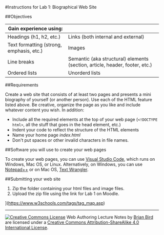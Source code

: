 #Instructions for Lab 1: Biographical Web Site

##Objectives

| Gain experience using:                   |                                                              |
| ---------------------------------------- | ------------------------------------------------------------ |
| Headings (h1, h2, etc.)                  | Links (both internal and external)                           |
| Text formatting (strong, emphasis, etc.) | Images                                                       |
| Line breaks                              | Semantic (aka structural) elements (section, article, header, footer, etc.) |
| Ordered lists                            | Unorderd lists                                               |

##Requirements

Create a web site that consists of at least two pages and presents a mini biography of yourself (or another person). Use each of the HTML feature listed above. Be creative, organize the page as you like and include whatever content you wish. In addition:

- Include all the required elements at the top of your web page (`<!DOCTYPE html>`, all the stuff that goes in the head element, etc.)
- Indent your code to reflect the structure of the HTML elements
- Name your home page *index.html*
- Don't put spaces or other invalid characters in file names.

 

##Software you will use to create your web pages

To create your web pages, you can use [Visual Studio Code](https://code.visualstudio.com ), which runs on Windows, Mac OS, or Linux. Alternatively, on Windows, you can use [Notepad++]( http://notepad-plus-plus.org ) or on Mac OS, [Text Wrangler]( http://www.barebones.com/products/textwrangler ).

 

##Submitting your web site

1. Zip the folder containing your html files and image files.
2. Upload the zip file using the link for Lab 1 on Moodle.

](https://www.w3schools.com/tags/tag_map.asp)



------

[![Creative Commons License](https://i.creativecommons.org/l/by-sa/4.0/88x31.png)](http://creativecommons.org/licenses/by-sa/4.0/) Web Authoring Lecture Notes by [Brian Bird](https://profbird.online) are licensed under a [Creative Commons Attribution-ShareAlike 4.0 International License](http://creativecommons.org/licenses/by-sa/4.0/). 